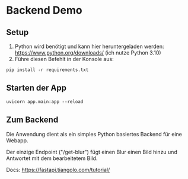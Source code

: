 # Backend Demo

## Setup
1. Python wird benötigt und kann hier heruntergeladen werden: https://www.python.org/downloads/ (ich nutze Python 3.10)
2. Führe diesen Befehlt in der Konsole aus:
```
pip install -r requirements.txt
```

## Starten der App
```
uvicorn app.main:app --reload
```

## Zum Backend
<p>Die Anwendung dient als ein simples Python basiertes Backend für eine Webapp.</p>
<p>Der einzige Endpoint ("/get-blur") fügt einen Blur einen Bild hinzu und Antwortet mit dem bearbeitetem Bild.</p>

Docs: https://fastapi.tiangolo.com/tutorial/
